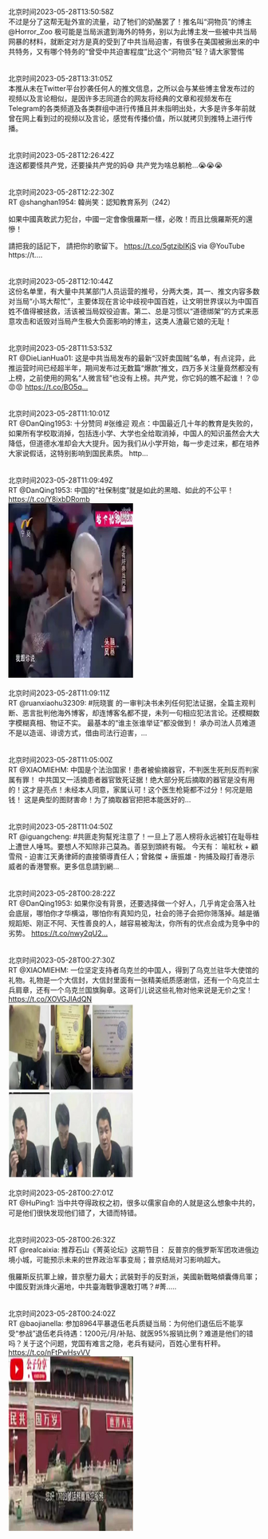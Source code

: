 北京时间2023-05-28T13:50:58Z<br>不过是分了这帮无耻外宣的流量，动了牠们的奶酪罢了！推名叫“洞物员”的博主@Horror_Zoo 极可能是当局派遣到海外的特务，别以为此博主发一些被中共当局网暴的材料，就断定对方是真的受到了中共当局迫害，有很多在美国被揪出来的中共特务，又有哪个特务的“曾受中共迫害程度”比这个“洞物员”轻？请大家警惕<br><br><br>北京时间2023-05-28T13:31:05Z<br>本推从未在Twitter平台抄袭任何人的推文信息，之所以会与某些博主曾发布过的视频以及言论相似，是因许多志同道合的网友将经典的文章和视频发布在Telegram的各类频道及各类群组中进行传播且并未指明出处，大多是许多年前就曾在网上看到过的视频以及言论，感觉有传播价值，所以就拷贝到推特上进行传播。<br><br><br>北京时间2023-05-28T12:26:42Z<br>连这都要怪共产党，还要操共产党的妈😅
共产党为啥总躺枪…😭😭😭<br><br><br>北京时间2023-05-28T12:22:30Z<br>RT @shanghan1954: 韓尚笑：認知教育系列（242）

如果中國真敢武力犯台，中國一定會像俄羅斯一樣，必敗！而且比俄羅斯死的還慘！

請把我的話記下，
請把你的歌留下。
https://t.co/5gtzibIKjS via @YouTube https://t.…<br><br><br>北京时间2023-05-28T12:10:44Z<br>这份名单里，有大量中共某部门人员运营的推号，分两大类，其一、推文内容多数对当局“小骂大帮忙”，主要体现在言论中歧视中国百姓，让文明世界误以为中国百姓不值得被拯救，活该被当局奴役迫害。第二、总是习惯以“道德绑架”的方式来恶意攻击和诋毁对当局产生极大负面影响的博主，这类人渣最它娘的无耻！<br><br><br>北京时间2023-05-28T11:53:53Z<br>RT @DieLianHua01: 这是中共当局发布的最新“汉奸卖国贼”名单，有点诧异，此推运营时间已经超半年，期间发布过无数篇“爆款”推文，四万多关注量竟然都没有上榜，之前使用的网名“人微言轻”也没有上榜。共产党，你它妈的瞧不起谁！？😡😡😡 https://t.co/BO5q…<br><br><br>北京时间2023-05-28T11:10:01Z<br>RT @DanQing1953: 十分赞同 #张维迎 观点：中国最近几十年的教育是失败的，如果所有学校取消掉，包括连小学、大学也全给取消掉，中国人的知识虽然会大大降低，但道德水准却会大大提升。因为我们从小学开始，每一步走过来，都在培养大家说假话，这特别影响到国民素质。 http…<br><br><br>北京时间2023-05-28T11:09:49Z<br>RT @DanQing1953: 中国的“社保制度”就是如此的黑暗、如此的不公平！ https://t.co/Y8ixbDRomb<br><img src='/temp/video/2023/u-Month-5/aw-Day-28/DanQing1953/1662657400061534209_0.jpg' width='250' height='350'><br><br>北京时间2023-05-28T11:09:11Z<br>RT @ruanxiaohu32309: #阮晓寰 的一审判决书未列任何犯法证据，全篇主观判断、恶言批判他海外博客，却连博客名都不提，未列一句相应犯法言论。还模糊数字模糊真相、物证不实。
最基本的“谁主张谁举证”都没做到！
承办司法人员难道不是以造谣、诽谤方式，借由司法行迫害，…<br><br><br>北京时间2023-05-28T11:05:00Z<br>RT @XIAOMIEHM: 中国是个法治国家！患者被偷摘器官，不判医生死刑反而判家属有罪！
中共国又一活摘患者器官致死证据！绝大部分死后摘取的器官是没有用的！这才是亮点！未经本人同意，家属认可！这个医生枪毙都不过分！何况是赔钱！
这是典型的图财害命！为了摘取器官把把本能医好的…<br><br><br>北京时间2023-05-28T11:04:50Z<br>RT @iguangcheng: #共匪走狗幫兇注意了！一旦上了恶人榜将永远被钉在耻辱柱上遭世人唾骂。要想人不知除非己莫為。善惡到頭終有報。
今天有： 喻紅秋 + 顧雪飛 - 迫害江天勇律師的直接領導責任人；曾銘傑 + 唐振雄 - 拘捕及毆打香港示威者的香港警察。更多信息請到網…<br><br><br>北京时间2023-05-28T00:28:22Z<br>RT @DanQing1953: 如果你没有背景，还要选择做一个好人，几乎肯定会落入社会底层，哪怕你才华横溢，哪怕你有真知灼见，社会的筛子会把你筛落掉。越是循规蹈矩、刚正不阿、天性善良的人，越容易被淘汰，你所有的优点会成为竞争中的劣势。 https://t.co/nwy2qU2…<br><br><br>北京时间2023-05-28T00:27:30Z<br>RT @XIAOMIEHM: 一位坚定支持者乌克兰的中国人，得到了乌克兰驻华大使馆的礼物。礼物是一个大信封，大信封里面有一张精美纸质感谢信，还有一个乌克兰士兵肩章，还有一个乌克兰国旗胸章。这哥们儿说这些礼物对他来说是无价之宝！ https://t.co/XOVGJlAdQN<br><img src='/temp/image/2023/u-Month-5/1662495755079233536_0.jpg' width='250' height='350'><br><br>北京时间2023-05-28T00:27:01Z<br>RT @HuPing1: 当中共夺得政权之初，很多以儒家自命的人就是这么想象中共的，可是他们很快发现他们错了，大错而特错。<br><br><br>北京时间2023-05-28T00:26:32Z<br>RT @realcaixia: 推荐石山《菁英论坛》这期节目：
反普京的俄罗斯军团攻进俄边境小城，可能预示未来的世界政治军事变局；普京结局对习影响超大。

俄羅斯反抗軍上線，普京壓力最大；武裝對手的反對派，美國新戰略傾囊傳烏軍；中國反對派烽火遍地，中共臺海戰爭還敢打嗎？#菁..…<br><br><br>北京时间2023-05-28T00:24:02Z<br>RT @baojianella: 参加8964平暴退伍老兵质疑当局：为何他们退伍后不能享受“参战”退伍老兵待遇：1200元/月/补贴、就医95%报销比例？难道是他们的错吗？关于这个问题，党国有难言之隐，老兵有疑问，百姓心里有杆秤。 https://t.co/nFtPwHsvVV<br><img src='/temp/video/2023/u-Month-5/aw-Day-28/DanQing1953/1662494885172084737_0.jpg' width='250' height='350'><br><br>